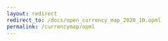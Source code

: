 ```yaml
---
layout: redirect
redirect_to: /docs/open_currency_map_2020_10.opml
permalink: /currencymap/opml
---
```

